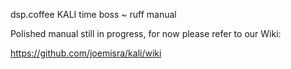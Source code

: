  dsp.coffee KALI time boss ~ ruff manual
 
 Polished manual still in progress, for now please refer to our Wiki:
 
 https://github.com/joemisra/kali/wiki
